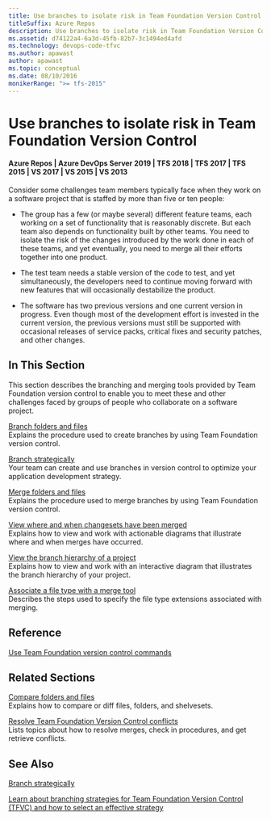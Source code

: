 ```yaml
---
title: Use branches to isolate risk in Team Foundation Version Control
titleSuffix: Azure Repos
description: Use branches to isolate risk in Team Foundation Version Control
ms.assetid: d74122a4-6a3d-45fb-82b7-3c1494ed4afd
ms.technology: devops-code-tfvc
ms.author: apawast
author: apawast
ms.topic: conceptual
ms.date: 08/10/2016
monikerRange: ">= tfs-2015"
---
```


# Use branches to isolate risk in Team Foundation Version Control

#### Azure Repos | Azure DevOps Server 2019 | TFS 2018 | TFS 2017 | TFS 2015 | VS 2017 | VS 2015 | VS 2013

Consider some challenges team members typically face when they work on a software project that is staffed by more than five or ten people:

- The group has a few (or maybe several) different feature teams, each working on a set of functionality that is reasonably discrete. But each team also depends on functionality built by other teams. You need to isolate the risk of the changes introduced by the work done in each of these teams, and yet eventually, you need to merge all their efforts together into one product.

- The test team needs a stable version of the code to test, and yet simultaneously, the developers need to continue moving forward with new features that will occasionally destabilize the product.

- The software has two previous versions and one current version in progress. Even though most of the development effort is invested in the current version, the previous versions must still be supported with occasional releases of service packs, critical fixes and security patches, and other changes.

## In This Section

This section describes the branching and merging tools provided by Team Foundation version control to enable you to meet these and other challenges faced by groups of people who collaborate on a software project.

[Branch folders and files](branch-folders-files.md)  
Explains the procedure used to create branches by using Team Foundation version control.

[Branch strategically](branch-strategically.md)  
Your team can create and use branches in version control to optimize your application development strategy.

[Merge folders and files](merge-folders-files.md)  
Explains the procedure used to merge branches by using Team Foundation version control.

[View where and when changesets have been merged](view-where-when-changesets-have-been-merged.md)  
Explains how to view and work with actionable diagrams that illustrate where and when merges have occurred.

[View the branch hierarchy of a project](view-branch-hierarchy-team-project.md)  
Explains how to view and work with an interactive diagram that illustrates the branch hierarchy of your project.

[Associate a file type with a merge tool](associate-file-type-merge-tool.md)  
Describes the steps used to specify the file type extensions associated with merging.

## Reference

[Use Team Foundation version control commands](use-team-foundation-version-control-commands.md)

## Related Sections

[Compare folders and files](compare-folders-files.md)  
Explains how to compare or diff files, folders, and shelvesets.

[Resolve Team Foundation Version Control conflicts](resolve-team-foundation-version-control-conflicts.md)  
Lists topics about how to resolve merges, check in procedures, and get retrieve conflicts.

## See Also

[Branch strategically](branch-strategically.md)

[Learn about branching strategies for Team Foundation Version Control (TFVC) and how to select an effective strategy](branching-strategies-with-tfvc.md)
